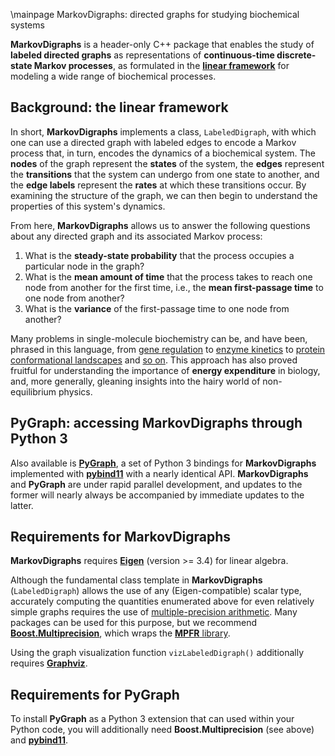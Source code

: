\mainpage MarkovDigraphs: directed graphs for studying biochemical systems 

**MarkovDigraphs** is a header-only C++ package that enables the study
of **labeled directed graphs** as representations of **continuous-time
discrete-state Markov processes**, as formulated in the
[**linear framework**](https://journals.plos.org/plosone/article?id=10.1371/journal.pone.0036321)
for modeling a wide range of biochemical processes.

Background: the linear framework
--------------------------------

In short, **MarkovDigraphs** implements a class, `LabeledDigraph`, with
which one can use a directed graph with labeled edges to encode a Markov 
process that, in turn, encodes the dynamics of a biochemical system.
The **nodes** of the graph represent the **states** of the system, 
the **edges** represent the **transitions** that the system can undergo 
from one state to another, and the **edge labels** represent the **rates** 
at which these transitions occur. By examining the structure of the graph,
we can then begin to understand the properties of this system's dynamics.

From here, **MarkovDigraphs** allows us to answer the following questions
about any directed graph and its associated Markov process: 

1. What is the **steady-state probability** that the process occupies a 
   particular node in the graph?
2. What is the **mean amount of time** that the process takes to reach 
   one node from another for the first time, i.e., the **mean first-passage
   time** to one node from another?
3. What is the **variance** of the first-passage time to one node from 
   another?

Many problems in single-molecule biochemistry can be, and have been,
phrased in this language, from
[gene regulation](https://www.sciencedirect.com/science/article/pii/S0092867416307413)
to
[enzyme kinetics](https://journals.aps.org/pre/abstract/10.1103/PhysRevE.98.012420)
to
[protein conformational landscapes](https://doi.org/10.1016/j.sbi.2014.04.002)
and [so on](https://vcp.med.harvard.edu/papers.html). This approach has
also proved fruitful for understanding the importance of
**energy expenditure** in biology, and, more generally, gleaning insights
into the hairy world of non-equilibrium physics.  

PyGraph: accessing MarkovDigraphs through Python 3
--------------------------------------------------

Also available is [**PyGraph**](https://kmnam.github.io/pygraph-docs/), a
set of Python 3 bindings for **MarkovDigraphs** implemented with
[**pybind11**](https://pybind11.readthedocs.io/) with a nearly identical API.
**MarkovDigraphs** and **PyGraph** are under rapid parallel development, 
and updates to the former will nearly always be accompanied by immediate 
updates to the latter. 

Requirements for MarkovDigraphs
-------------------------------

**MarkovDigraphs** requires 
[**Eigen**](https://eigen.tuxfamily.org/index.php?title=Main_Page)
(version >= 3.4) for linear algebra.

Although the fundamental class template in **MarkovDigraphs**
(`LabeledDigraph`) allows the use of any (Eigen-compatible) scalar type,
accurately computing the quantities enumerated above for even relatively
simple graphs requires the use of
[multiple-precision arithmetic](https://en.wikipedia.org/wiki/Arbitrary-precision_arithmetic).
Many packages can be used for this purpose, but we recommend
[**Boost.Multiprecision**](https://www.boost.org/doc/libs/1_78_0/libs/multiprecision/doc/html/index.html),
which wraps the [**MPFR** library](https://www.mpfr.org/).

Using the graph visualization function ``vizLabeledDigraph()`` additionally
requires [**Graphviz**](https://graphviz.org/).

Requirements for PyGraph
------------------------

To install **PyGraph** as a Python 3 extension that can used within your 
Python code, you will additionally need **Boost.Multiprecision** (see above)
and [**pybind11**](https://pybind11.readthedocs.io/).

